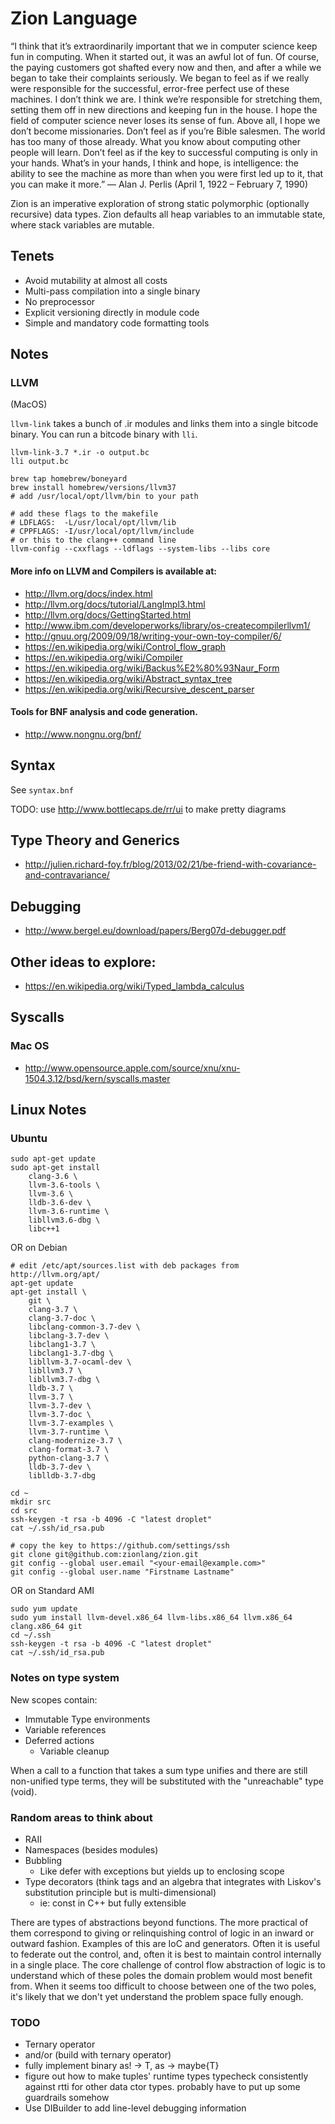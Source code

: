 # Zion Language

“I think that it’s extraordinarily important that we in computer science keep
fun in computing. When it started out, it was an awful lot of fun. Of course,
the paying customers got shafted every now and then, and after a while we began
to take their complaints seriously.  We began to feel as if we really were
responsible for the successful, error-free perfect use of these machines. I
don’t think we are. I think we’re responsible for stretching them, setting them
off in new directions and keeping fun in the house. I hope the field of
computer science never loses its sense of fun. Above all, I hope we don’t
become missionaries. Don’t feel as if you’re Bible salesmen.  The world has too
many of those already. What you know about computing other people will learn.
Don’t feel as if the key to successful computing is only in your hands. What’s
in your hands, I think and hope, is intelligence: the ability to see the
machine as more than when you were first led up to it, that you can make it
more.”
	— Alan J. Perlis (April 1, 1922 – February 7, 1990)


Zion is an imperative exploration of strong static polymorphic (optionally
recursive) data types. Zion defaults all heap variables to an immutable state,
where stack variables are mutable.


## Tenets

 - Avoid mutability at almost all costs
 - Multi-pass compilation into a single binary
 - No preprocessor
 - Explicit versioning directly in module code
 - Simple and mandatory code formatting tools

## Notes

### LLVM

(MacOS)

`llvm-link` takes a bunch of .ir modules and links them into a single bitcode
binary. You can run a bitcode binary with `lli`.

```
llvm-link-3.7 *.ir -o output.bc
lli output.bc
```

```
brew tap homebrew/boneyard
brew install homebrew/versions/llvm37
# add /usr/local/opt/llvm/bin to your path

# add these flags to the makefile
# LDFLAGS:  -L/usr/local/opt/llvm/lib
# CPPFLAGS: -I/usr/local/opt/llvm/include
# or this to the clang++ command line
llvm-config --cxxflags --ldflags --system-libs --libs core
```

#### More info on LLVM and Compilers is available at:

 - http://llvm.org/docs/index.html
 - http://llvm.org/docs/tutorial/LangImpl3.html
 - http://llvm.org/docs/GettingStarted.html
 - http://www.ibm.com/developerworks/library/os-createcompilerllvm1/
 - http://gnuu.org/2009/09/18/writing-your-own-toy-compiler/6/
 - https://en.wikipedia.org/wiki/Control_flow_graph
 - https://en.wikipedia.org/wiki/Compiler
 - https://en.wikipedia.org/wiki/Backus%E2%80%93Naur_Form
 - https://en.wikipedia.org/wiki/Abstract_syntax_tree
 - https://en.wikipedia.org/wiki/Recursive_descent_parser

#### Tools for BNF analysis and code generation.

 - http://www.nongnu.org/bnf/

## Syntax

See `syntax.bnf`

TODO: use http://www.bottlecaps.de/rr/ui to make pretty diagrams

## Type Theory and Generics

 - http://julien.richard-foy.fr/blog/2013/02/21/be-friend-with-covariance-and-contravariance/

## Debugging

 - http://www.bergel.eu/download/papers/Berg07d-debugger.pdf

## Other ideas to explore:

 - https://en.wikipedia.org/wiki/Typed_lambda_calculus

## Syscalls

### Mac OS

 - http://www.opensource.apple.com/source/xnu/xnu-1504.3.12/bsd/kern/syscalls.master

## Linux Notes

### Ubuntu

```
sudo apt-get update
sudo apt-get install
	clang-3.6 \
	llvm-3.6-tools \
	llvm-3.6 \
	lldb-3.6-dev \
	llvm-3.6-runtime \
	libllvm3.6-dbg \
	libc++1
```

OR on Debian

```
# edit /etc/apt/sources.list with deb packages from http://llvm.org/apt/
apt-get update
apt-get install \
	git \
	clang-3.7 \
	clang-3.7-doc \
	libclang-common-3.7-dev \
	libclang-3.7-dev \
	libclang1-3.7 \
	libclang1-3.7-dbg \
	libllvm-3.7-ocaml-dev \
	libllvm3.7 \
	libllvm3.7-dbg \
	lldb-3.7 \
	llvm-3.7 \
	llvm-3.7-dev \
	llvm-3.7-doc \
	llvm-3.7-examples \
	llvm-3.7-runtime \
	clang-modernize-3.7 \
	clang-format-3.7 \
	python-clang-3.7 \
	lldb-3.7-dev \
	liblldb-3.7-dbg

cd ~
mkdir src
cd src
ssh-keygen -t rsa -b 4096 -C "latest droplet"
cat ~/.ssh/id_rsa.pub 

# copy the key to https://github.com/settings/ssh
git clone git@github.com:zionlang/zion.git
git config --global user.email "<your-email@example.com>"
git config --global user.name "Firstname Lastname"
```

OR on Standard AMI
```
sudo yum update
sudo yum install llvm-devel.x86_64 llvm-libs.x86_64 llvm.x86_64 clang.x86_64 git
cd ~/.ssh
ssh-keygen -t rsa -b 4096 -C "latest droplet"
cat ~/.ssh/id_rsa.pub 
```

### Notes on type system

New scopes contain:
- Immutable Type environments
- Variable references
- Deferred actions
  - Variable cleanup

When a call to a function that takes a sum type unifies and there are still
non-unified type terms, they will be substituted with the "unreachable" type
(void).

### Random areas to think about

 - RAII
 - Namespaces (besides modules)
 - Bubbling
   - Like defer with exceptions but yields up to enclosing scope
 - Type decorators (think tags and an algebra that integrates with Liskov's
   substitution principle but is multi-dimensional)
   - ie: const in C++ but fully extensible

There are types of abstractions beyond functions. The more practical of them
correspond to giving or relinquishing control of logic in an inward or outward
fashion. Examples of this are IoC and generators. Often it is useful to
federate out the control, and, often it is best to maintain control internally
in a single place. The core challenge of control flow abstraction of logic is
to understand which of these poles the domain problem would most benefit from.
When it seems too difficult to choose between one of the two poles, it's likely
that we don't yet understand the problem space fully enough.

### TODO

- Ternary operator
- and/or (build with ternary operator)
- fully implement binary as! -> T, as -> maybe{T}
- figure out how to make tuples' runtime types typecheck consistently against
  rtti for other data ctor types. probably have to put up some guardrails somehow
- Use DIBuilder to add line-level debugging information

